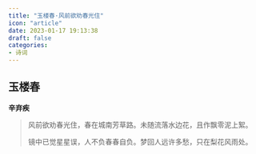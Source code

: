 ```yaml
---
title: "玉楼春·风前欲劝春光住"
icon: "article"
date: 2023-01-17 19:13:38
draft: false
categories:
- 诗词
---
```


## 玉楼春
**辛弃疾**

> 风前欲劝春光住，春在城南芳草路。未随流落水边花，且作飘零泥上絮。
>
> 镜中已觉星星误，人不负春春自负。梦回人远许多愁，只在梨花风雨处。
